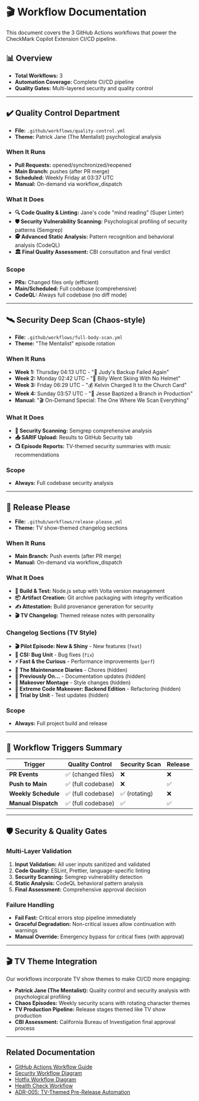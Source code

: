 # 🎬 Workflow Documentation

This document covers the 3 GitHub Actions workflows that power the CheckMark Copilot Extension CI/CD pipeline.

## 📊 Overview

- **Total Workflows:** 3
- **Automation Coverage:** Complete CI/CD pipeline
- **Quality Gates:** Multi-layered security and quality control

---

## ✔️ Quality Control Department

- **File:** `.github/workflows/quality-control.yml`
- **Theme:** Patrick Jane (The Mentalist) psychological analysis

### When It Runs

- **Pull Requests:** opened/synchronized/reopened
- **Main Branch:** pushes (after PR merge)
- **Scheduled:** Weekly Friday at 03:37 UTC
- **Manual:** On-demand via workflow\_dispatch

### What It Does

- **🔍 Code Quality & Linting:** Jane's code "mind reading" (Super Linter)
- **🛡️ Security Vulnerability Scanning:** Psychological profiling of security patterns (Semgrep)
- **🕵️ Advanced Static Analysis:** Pattern recognition and behavioral analysis (CodeQL)
- **🏛️ Final Quality Assessment:** CBI consultation and final verdict

### Scope

- **PRs:** Changed files only (efficient)
- **Main/Scheduled:** Full codebase (comprehensive)
- **CodeQL:** Always full codebase (no diff mode)

---

## 🛰️ Security Deep Scan (Chaos-style)

- **File:** `.github/workflows/full-body-scan.yml`
- **Theme:** "The Mentalist" episode rotation

### When It Runs

- **Week 1:** Thursday 04:13 UTC - "💋 Judy's Backup Failed Again"
- **Week 2:** Monday 02:42 UTC - "🎿 Billy Went Skiing With No Helmet"
- **Week 3:** Friday 06:29 UTC - "💰 Kelvin Charged It to the Church Card"
- **Week 4:** Sunday 03:57 UTC - "🙏 Jesse Baptized a Branch in Production"
- **Manual:** "🎬 On-Demand Special: The One Where We Scan Everything"

### What It Does

- **🧼 Security Scanning:** Semgrep comprehensive analysis
- **📤 SARIF Upload:** Results to GitHub Security tab
- **📺 Episode Reports:** TV-themed security summaries with music recommendations

### Scope

- **Always:** Full codebase security analysis

---

## 🍾 Release Please

- **File:** `.github/workflows/release-please.yml`
- **Theme:** TV show-themed changelog sections

### When It Runs

- **Main Branch:** Push events (after PR merge)
- **Manual:** On-demand via workflow\_dispatch

### What It Does

- **🔧 Build & Test:** Node.js setup with Volta version management
- **📦 Artifact Creation:** Git archive packaging with integrity verification
- **✍️ Attestation:** Build provenance generation for security
- **🎬 TV Changelog:** Themed release notes with personality

### Changelog Sections (TV Style)

- **🎬 Pilot Episode: New & Shiny** - New features (`feat`)
- **🔧 CSI: Bug Unit** - Bug fixes (`fix`)
- **⚡ Fast & the Curious** - Performance improvements (`perf`)
- **🧽 The Maintenance Diaries** - Chores (hidden)
- **📖 Previously On...** - Documentation updates (hidden)
- **💅 Makeover Montage** - Style changes (hidden)
- **🔄 Extreme Code Makeover: Backend Edition** - Refactoring (hidden)
- **🧪 Trial by Unit** - Test updates (hidden)

### Scope

- **Always:** Full project build and release

---

## 🎯 Workflow Triggers Summary

| Trigger | Quality Control | Security Scan | Release |
| - | - | - | - |
| **PR Events** | ✅ (changed files) | ❌ | ❌ |
| **Push to Main** | ✅ (full codebase) | ❌ | ✅ |
| **Weekly Schedule** | ✅ (full codebase) | ✅ (rotating) | ❌ |
| **Manual Dispatch** | ✅ (full codebase) | ✅ | ✅ |

---

## 🛡️ Security & Quality Gates

### Multi-Layer Validation

1. **Input Validation:** All user inputs sanitized and validated
2. **Code Quality:** ESLint, Prettier, language-specific linting
3. **Security Scanning:** Semgrep vulnerability detection
4. **Static Analysis:** CodeQL behavioral pattern analysis
5. **Final Assessment:** Comprehensive approval decision

### Failure Handling

- **Fail Fast:** Critical errors stop pipeline immediately
- **Graceful Degradation:** Non-critical issues allow continuation with warnings
- **Manual Override:** Emergency bypass for critical fixes (with approval)

---

## 🎬 TV Theme Integration

Our workflows incorporate TV show themes to make CI/CD more engaging:

- **Patrick Jane (The Mentalist):** Quality control and security analysis with psychological profiling
- **Chaos Episodes:** Weekly security scans with rotating character themes
- **TV Production Pipeline:** Release stages themed like TV show production
- **CBI Assessment:** California Bureau of Investigation final approval process

---

## Related Documentation

- [GitHub Actions Workflow Guide](./github-actions-workflow.md)
- [Security Workflow Diagram](./diagrams/security-workflow.mmd)
- [Hotfix Workflow Diagram](./diagrams/hotfix-workflow.mmd)
- [Health Check Workflow](./diagrams/health-check-workflow.mmd)
- [ADR-005: TV-Themed Pre-Release Automation](./adr/005-tv-themed-prerelease-automation.md)

<!-- Generated by GitHub Copilot Chat directed by Ashley Childress -->
